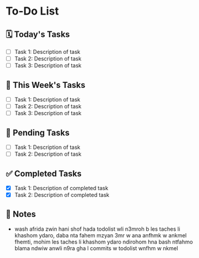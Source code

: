 # To-Do List

## 🗓️ Today's Tasks
- [ ] Task 1: Description of task
- [ ] Task 2: Description of task
- [ ] Task 3: Description of task

## 📅 This Week's Tasks
- [ ] Task 1: Description of task
- [ ] Task 2: Description of task
- [ ] Task 3: Description of task

## 📌 Pending Tasks
- [ ] Task 1: Description of task
- [ ] Task 2: Description of task

## ✅ Completed Tasks
- [x] Task 1: Description of completed task
- [x] Task 2: Description of completed task

## 📝 Notes
- wash afrida zwin hani shof hada todolist wli n3mroh b les taches li khashom ydaro, daba nta fahem mzyan 3mr w ana anfhmk w ankmel fhemti, mohim les taches li khashom ydaro ndirohom hna bash ntfahmo blama ndwiw anwli n9ra gha l commits w todolist wnfhm w nkmel
